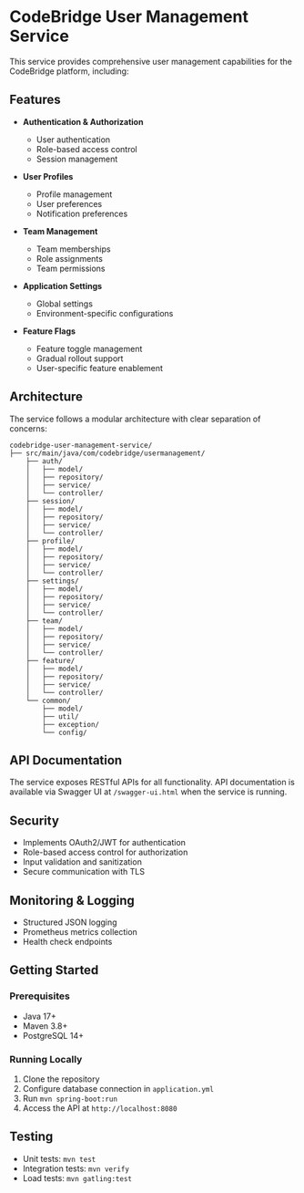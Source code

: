 # CodeBridge User Management Service

This service provides comprehensive user management capabilities for the CodeBridge platform, including:

## Features

- **Authentication & Authorization**
  - User authentication
  - Role-based access control
  - Session management

- **User Profiles**
  - Profile management
  - User preferences
  - Notification preferences

- **Team Management**
  - Team memberships
  - Role assignments
  - Team permissions

- **Application Settings**
  - Global settings
  - Environment-specific configurations

- **Feature Flags**
  - Feature toggle management
  - Gradual rollout support
  - User-specific feature enablement

## Architecture

The service follows a modular architecture with clear separation of concerns:

```
codebridge-user-management-service/
├── src/main/java/com/codebridge/usermanagement/
    ├── auth/
    │   ├── model/
    │   ├── repository/
    │   ├── service/
    │   └── controller/
    ├── session/
    │   ├── model/
    │   ├── repository/
    │   ├── service/
    │   └── controller/
    ├── profile/
    │   ├── model/
    │   ├── repository/
    │   ├── service/
    │   └── controller/
    ├── settings/
    │   ├── model/
    │   ├── repository/
    │   ├── service/
    │   └── controller/
    ├── team/
    │   ├── model/
    │   ├── repository/
    │   ├── service/
    │   └── controller/
    ├── feature/
    │   ├── model/
    │   ├── repository/
    │   ├── service/
    │   └── controller/
    └── common/
        ├── model/
        ├── util/
        ├── exception/
        └── config/
```

## API Documentation

The service exposes RESTful APIs for all functionality. API documentation is available via Swagger UI at `/swagger-ui.html` when the service is running.

## Security

- Implements OAuth2/JWT for authentication
- Role-based access control for authorization
- Input validation and sanitization
- Secure communication with TLS

## Monitoring & Logging

- Structured JSON logging
- Prometheus metrics collection
- Health check endpoints

## Getting Started

### Prerequisites
- Java 17+
- Maven 3.8+
- PostgreSQL 14+

### Running Locally
1. Clone the repository
2. Configure database connection in `application.yml`
3. Run `mvn spring-boot:run`
4. Access the API at `http://localhost:8080`

## Testing

- Unit tests: `mvn test`
- Integration tests: `mvn verify`
- Load tests: `mvn gatling:test`


